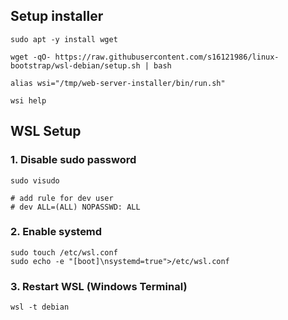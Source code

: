 ## Setup installer

```shell
sudo apt -y install wget

wget -qO- https://raw.githubusercontent.com/s16121986/linux-bootstrap/wsl-debian/setup.sh | bash

alias wsi="/tmp/web-server-installer/bin/run.sh"

wsi help
```

## WSL Setup

### 1. Disable sudo password

```shell
sudo visudo

# add rule for dev user
# dev ALL=(ALL) NOPASSWD: ALL
```

### 2. Enable systemd

```shell
sudo touch /etc/wsl.conf
sudo echo -e "[boot]\nsystemd=true">/etc/wsl.conf
```

### 3. Restart WSL (Windows Terminal)

```shell
wsl -t debian
```
